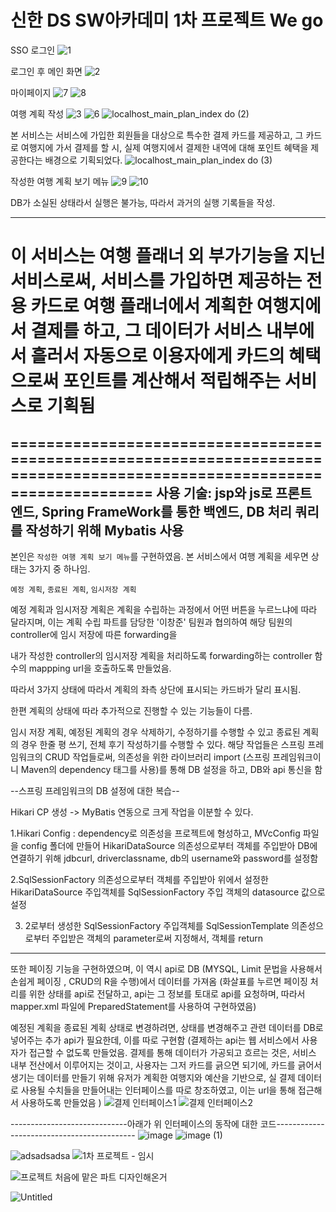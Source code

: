 # 신한 DS  SW아카데미 1차 프로젝트 We go

SSO 로그인
![1](https://github.com/clt556/Shinhan-DS-Financial-SW-Academy-Project/assets/116059720/70a255d9-e64d-4cf1-8005-b671d7420267)



로그인 후 메인 화면
![2](https://github.com/clt556/Shinhan-DS-Financial-SW-Academy-Project/assets/116059720/16d6e576-8b91-4269-bf7d-002d8fbc1bc8)



마이페이지
![7](https://github.com/clt556/Shinhan-DS-Financial-SW-Academy-Project/assets/116059720/4d7b8aa1-889b-4b71-a863-f73c8a9dbac6)
![8](https://github.com/clt556/Shinhan-DS-Financial-SW-Academy-Project/assets/116059720/aa1b6d10-1d26-4995-916b-56b11f1459c4)



여행 계획 작성
![3](https://github.com/clt556/Shinhan-DS-Financial-SW-Academy-Project/assets/116059720/c82370c7-e96a-4934-b73d-0b27dfaff7f1)
![6](https://github.com/clt556/Shinhan-DS-Financial-SW-Academy-Project/assets/116059720/2def2557-e0f2-475f-8f6f-548b5c6399f2)
![localhost_main_plan_index do (2)](https://github.com/clt556/Shinhan-DS-Financial-SW-Academy-Project/assets/116059720/871e6a98-5f6a-4367-8ca3-df8ffd320f97)

본 서비스는 서비스에 가입한 회원들을 대상으로 특수한 결제 카드를 제공하고, 그 카드로 여행지에 가서 결제를 할 시,
실제 여행지에서 결제한 내역에 대해 포인트 혜택을 제공한다는 배경으로 기획되었다.
![localhost_main_plan_index do (3)](https://github.com/clt556/Shinhan-DS-Financial-SW-Academy-Project/assets/116059720/d664f9c2-7553-4ef9-9b79-808368932211)



작성한 여행 계획 보기 메뉴
![9](https://github.com/clt556/Shinhan-DS-Financial-SW-Academy-Project/assets/116059720/b2f0062f-63ba-4e31-a648-2a6332fdda78)
![10](https://github.com/clt556/Shinhan-DS-Financial-SW-Academy-Project/assets/116059720/d7941d85-d976-4021-aac6-6710fad0b4f3)



DB가 소실된 상태라서 실행은 불가능, 따라서 과거의 실행 기록들을 작성.

-------------------------------------------------------------------------------------------------------------------------
이 서비스는 여행 플래너 외 부가기능을 지닌 서비스로써, 서비스를 가입하면 제공하는 전용 카드로 여행 플래너에서 계획한 여행지에서 결제를 하고, 그 데이터가 서비스 내부에서 흘러서 자동으로 이용자에게 카드의 혜택으로써 포인트를 계산해서 적립해주는 서비스로 기획됨
=========================================================================================================================
=========================================================================================================================
사용 기술: jsp와 js로 프론트 엔드, Spring FrameWork를 통한 백엔드, DB 처리 쿼리를 작성하기 위해 Mybatis 사용
-------------------------------------------------------------------------------------------------------------------------

본인은 `작성한 여행 계획 보기 메뉴`를 구현하였음.
본 서비스에서 여행 계획을 세우면 상태는 3가지 중 하나임.

`예정 계획`, `종료된 계획`, `임시저장 계획`

예정 계획과 임시저장 계획은 계획을 수립하는 과정에서 어떤 버튼을 누르느냐에 따라 달라지며, 이는 계획 수립 파트를 담당한 '이창준' 팀원과 협의하여 해당 팀원의 controller에 임시 저장에 따른 forwarding을 

내가 작성한 controller의 임시저장 계획을 처리하도록 forwarding하는 controller 함수의 mappping url을 호출하도록 만들었음.

따라서 3가지 상태에 따라서 계획의 좌측 상단에 표시되는 카드바가 달리 표시됨.

한편 계획의 상태에 따라 추가적으로 진행할 수 있는 기능들이 다름.

임시 저장 계획, 예정된 계획의 경우 삭제하기, 수정하기를 수행할 수 있고
종료된 계획의 경우 한줄 평 쓰기, 전체 후기 작성하기를 수행할 수 있다.
해당 작업들은 스프링 프레임워크의 CRUD 작업들로써, 의존성을 위한 라이브러리 import (스프링 프레임워크이니 Maven의 dependency 태그를 사용)를 통해 DB 설정을 하고, DB와 api 통신을 함

--스프링 프레임워크의 DB 설정에 대한 복습--

Hikari CP 생성 -> MyBatis 연동으로 크게 작업을 이분할 수 있다.

1.Hikari Config : dependency로 의존성을 프로젝트에 형성하고, MVcConfig 파일을 config 폴더에 만들어 HikariDataSource 의존성으로부터 객체를 주입받아 DB에 연결하기 위해 jdbcurl, driverclassname, db의 username와 password를 설정함

2.SqlSessionFactory 의존성으로부터 객체를 주입받아 위에서 설정한 HikariDataSource 주입객체를 SqlSessionFactory 주입 객체의 datasource 값으로 설정

3. 2로부터 생성한 SqlSessionFactory 주입객체를 SqlSessionTemplate 의존성으로부터 주입받은 객체의 parameter로써 지정해서, 객체를 return
------------------------------------------------------------------------------------------------------------------------------------

또한 페이징 기능을 구현하였으며, 이 역시 api로 DB (MYSQL, Limit 문법을 사용해서 손쉽게 페이징 , CRUD의 R을 수행)에서 데이터를 가져옴
(화살표를 누르면 페이징 처리를 위한 상태를 api로 전달하고, api는 그 정보를 토대로 api를 요청하며, 따라서 mapper.xml 파일에 PreparedStatement를 사용하여 구현하였음)


예정된 계획을 종료된 계획 상태로 변경하려면, 상태를 변경해주고 관련 데이터를 DB로 넣어주는 추가 api가 필요한데, 이를 따로 구현함
(결제하는 api는 웹 서비스에서 사용자가 접근할 수 없도록 만들었음. 결제를 통해 데이터가 가공되고 흐르는 것은, 서비스 내부 전산에서 이루어지는 것이고, 사용자는 그저 카드를 긁으면 되기에, 카드를 긁어서 생기는 데이터를
  만들기 위해 유저가 계획한 여행지와 예산을 기반으로, 실 결제 데이터로 사용될 수치들을 만들어내는 인터페이스를 따로 창조하였고, 이는 url을 통해 접근해서 사용하도록 만들었음
)
![결제 인터페이스1](https://github.com/clt556/Shinhan-DS-Financial-SW-Academy-Project/assets/116059720/49853820-ccd8-462d-9822-23c193bfbe25)
![결제 인터페이스2](https://github.com/clt556/Shinhan-DS-Financial-SW-Academy-Project/assets/116059720/baf8dbbf-e356-4490-b8bf-1272cdf181a7)

-----------------------------아래가 위 인터페이스의 동작에 대한 코드-------------------------------------------
![image](https://github.com/clt556/Shinhan-DS-Financial-SW-Academy-Project/assets/116059720/5a6b83aa-457c-462e-bb5c-1b17276ada0d)
![image (1)](https://github.com/clt556/Shinhan-DS-Financial-SW-Academy-Project/assets/116059720/1fcfacc7-b54c-496c-a573-f4b2f79bd708)

![adsadsadsa](https://github.com/clt556/Shinhan-DS-Financial-SW-Academy-Project/assets/116059720/c620a4ca-e5e7-4da5-8219-b8634574e8d7)
![1차 프로젝트 - 임시](https://github.com/clt556/Shinhan-DS-Financial-SW-Academy-Project/assets/116059720/2c655dd1-3654-4326-8705-af6b5aaf0395)

![프로젝트 처음에 맡은 파트 디자인해온거](https://github.com/clt556/Shinhan-DS-Financial-SW-Academy-Project/assets/116059720/70910cbb-60f2-4790-8b10-4c79900dc96f)

![Untitled](https://github.com/clt556/Shinhan-DS-Financial-SW-Academy-Project/assets/116059720/5836a05f-4920-413d-a239-ef375e6d0e91)
